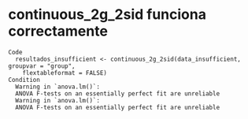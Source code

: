 # continuous_2g_2sid funciona correctamente

    Code
      resultados_insufficient <- continuous_2g_2sid(data_insufficient, groupvar = "group",
        flextableformat = FALSE)
    Condition
      Warning in `anova.lm()`:
      ANOVA F-tests on an essentially perfect fit are unreliable
      Warning in `anova.lm()`:
      ANOVA F-tests on an essentially perfect fit are unreliable

